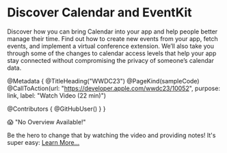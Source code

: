 # Discover Calendar and EventKit

Discover how you can bring Calendar into your app and help people better manage their time. Find out how to create new events from your app, fetch events, and implement a virtual conference extension. We’ll also take you through some of the changes to calendar access levels that help your app stay connected without compromising the privacy of someone’s calendar data. 

@Metadata {
   @TitleHeading("WWDC23")
   @PageKind(sampleCode)
   @CallToAction(url: "https://developer.apple.com/wwdc23/10052", purpose: link, label: "Watch Video (22 min)")

   @Contributors {
      @GitHubUser(<replace this with your GitHub handle>)
   }
}

😱 "No Overview Available!"

Be the hero to change that by watching the video and providing notes! It's super easy:
 [Learn More…](https://wwdcnotes.github.io/WWDCNotes/documentation/wwdcnotes/contributing)
